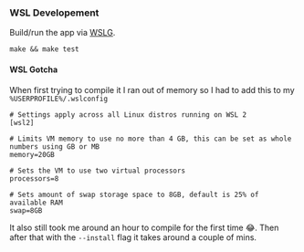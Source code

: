 
### WSL Developement

Build/run the app via [WSLG](https://github.com/microsoft/wslg).
```
make && make test
```

#### WSL Gotcha

When first trying to compile it I ran out of memory so I had to add this to my `%USERPROFILE%/.wslconfig`

```
# Settings apply across all Linux distros running on WSL 2
[wsl2]

# Limits VM memory to use no more than 4 GB, this can be set as whole numbers using GB or MB
memory=20GB 

# Sets the VM to use two virtual processors
processors=8

# Sets amount of swap storage space to 8GB, default is 25% of available RAM
swap=8GB
```

It also still took me around an hour to compile for the first time 😂. Then after that with the `--install` flag it takes around a couple of mins.

